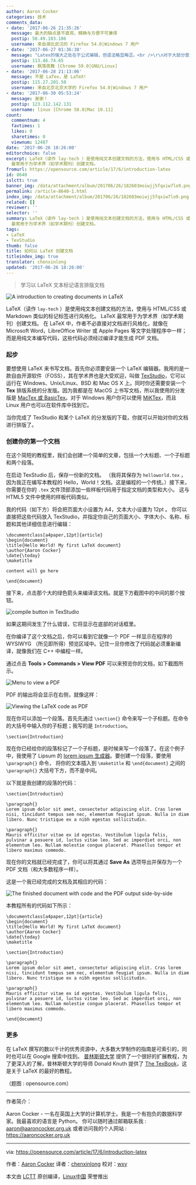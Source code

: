 ```yaml
---
author: Aaron Cocker
categories: 技术
comments_data:
- date: '2017-06-26 21:35:26'
  message: 最大的缺点是不直观，精确与方便不可兼得
  postip: 58.49.103.186
  username: 来自湖北武汉的 Firefox 54.0|Windows 7 用户
- date: '2017-06-27 01:36:38'
  message: "Latex的强大之处在于公式编辑，但语法略显晦涩。<br />\r\n对于大部分普通写作需求，Markdown足以应对，而且更加简单易学。"
  postip: 113.46.74.65
  username: 枫落夜舞 [Chrome 59.0|GNU/Linux]
- date: '2017-06-28 21:13:06'
  message: 不是 LaTex，是 LaTeX!
  postip: 115.27.201.50
  username: 来自北京北京大学的 Firefox 54.0|Windows 7 用户
- date: '2017-06-30 05:53:24'
  message: 谢谢！
  postip: 123.112.142.131
  username: linux [Chrome 58.0|Mac 10.11]
count:
  commentnum: 4
  favtimes: 1
  likes: 0
  sharetimes: 0
  viewnum: 12487
date: '2017-06-26 18:26:00'
editorchoice: false
excerpt: LaTeX（读作 lay-tech ）是使用纯文本创建文档的方法，使用与 HTML/CSS 或 Markdown 类似的标记标签进行风格化。 LaTeX
  最常用于为学术界（如学术期刊）创建文档。
fromurl: https://opensource.com/article/17/6/introduction-latex
id: 8640
islctt: true
banner_img: /data/attachment/album/201706/26/182603moiwjj5fqxiw7lo9.png
permalink: /article-8640-1.html
index_img: /data/attachment/album/201706/26/182603moiwjj5fqxiw7lo9.png.thumb.jpg
related: []
reviewer: ''
selector: ''
summary: LaTeX（读作 lay-tech ）是使用纯文本创建文档的方法，使用与 HTML/CSS 或 Markdown 类似的标记标签进行风格化。 LaTeX
  最常用于为学术界（如学术期刊）创建文档。
tags:
- LaTeX
- TexStudio
thumb: false
title: 如何以 LaTeX 创建文档
titleindex_img: true
translator: chenxinlong
updated: '2017-06-26 18:26:00'
---
```



> 
> 学习以 LaTeX 文本标记语言排版文档
> 
> 
> 


![A introduction to creating documents in LaTeX](/data/attachment/album/201706/26/182603moiwjj5fqxiw7lo9.png "A introduction to creating documents in LaTeX")


LaTeX（读作 `lay-tech` ）是使用纯文本创建文档的方法，使用与 HTML/CSS 或 Markdown 类似的标记标签进行风格化。 LaTeX 最常用于为学术界（如学术期刊）创建文档。 在 LaTeX 中，作者不必直接对文档进行风格化，就像在 Microsoft Word，LibreOffice Writer 或 Apple Pages 等文字处理程序中一样； 而是用纯文本编写代码，这些代码必须经过编译才能生成 PDF 文档。


### 起步


要想使用 LaTeX 来书写文档，首先你必须要安装一个 LaTeX 编辑器。我用的是一款自由开源软件（FOSS），其在学术界也是大受欢迎，叫做 [TexStudio](http://www.texstudio.org/)，它可以运行在 Windows、Unix/Linux、BSD 和 Mac OS X 上。同时你还需要安装一个 **Tex** 排版系统的分发版。因为我都是在 MacOS 上书写文档，所以我使用的分发版是 [MacTex 或 BasicTex](https://www.tug.org/mactex/morepackages.html)。对于 Windows 用户你可以使用 [MiKTex](https://miktex.org/download)，而且 Linux 用户也可以在软件库中找到它。


当你完成了 TexStudio 和某个 LaTeX 的分发版的下载，你就可以开始对你的文档进行排版了。


### 创建你的第一个文档


在这个简短的教程里，我们会创建一个简单的文章，包括一个大标题、一个子标题和两个段落。


在启动 TexStudio 后，保存一份新的文档。 （我将其保存为 `helloworld.tex` ，因为我正在编写本教程的 Hello，World！文档。这是编程的一个传统。）接下来，你需要在你的 `.tex` 文件顶部添加一些样板代码用于指定文档的类型和大小。 这与 HTML5 文件中使用的样板代码类似。


我的代码（如下方）将会把页面大小设置为 A4，文本大小设置为 12pt 。 你可以直接把这些代码放入 TexStudio，并指定你自己的页面大小、字体大小、名称、标题和其他详细信息进行编辑：



```
\documentclass[a4paper,12pt]{article}
\begin{document}
\title{Hello World! My first LaTeX document}
\author{Aaron Cocker}
\date{\today}
\maketitle

content will go here 

\end{document}

```

接下来，点击那个大的绿色箭头来编译该文档。就是下方截图中的中间的那个按钮。


![compile button in TexStudio](/data/attachment/album/201706/26/182604f86z83w5ylz5d8d3.png "compile button in TexStudio")


如果这期间发生了什么错误，它将显示在底部的对话框里。


在你编译了这个文档之后，你可以看到它就像一个 PDF 一样显示在程序的 WYSIWYG （所见即所得）预览区域中。记住一旦你修改了代码就必须重新编译，就像我们在 C++ 中编程一样。


通过点击 **Tools > Commands > View PDF** 可以来预览你的文档，如下截图所示。


![Menu to view a PDF](/data/attachment/album/201706/26/182604uv6vtn6a6y76e0lp.png "Menu to view a PDF")


PDF 的输出将会显示在右侧，就像这样：


![Viewing the LaTeX code as PDF](/data/attachment/album/201706/26/182605eo44htqno043uudp.png "Viewing the LaTeX code as PDF")


现在你可以添加一个段落。首先先通过 `\section{}` 命令来写一个子标题。在命令的大括号中输入你的子标题；我写的是 `Introduction`。



```
\section{Introduction}

```

现在你已经给你的段落标记了一个子标题，是时候来写一个段落了。在这个例子中，我使用了 Lipsum 的 [lorem ipsum 生成器](http://www.lipsum.com/feed/html)。要创建一个段落，要使用 `\paragraph{}` 命令， 将你的文本插入到 `\maketitle` 和 `\end{document}` 之间的 `\paragraph{}` 大括号下方，而不是中间。


以下就是我创建的段落的代码：



```
\section{Introduction}

\paragraph{}
Lorem ipsum dolor sit amet, consectetur adipiscing elit. Cras lorem nisi, tincidunt tempus sem nec, elementum feugiat ipsum. Nulla in diam libero. Nunc tristique ex a nibh egestas sollicitudin. 

\paragraph{}
Mauris efficitur vitae ex id egestas. Vestibulum ligula felis, pulvinar a posuere id, luctus vitae leo. Sed ac imperdiet orci, non elementum leo. Nullam molestie congue placerat. Phasellus tempor et libero maximus commodo.

```

现在你的文档就已经完成了，你可以将其通过 **Save As** 选项导出并保存为一个 PDF 文档（和大多数程序一样）。


这是一个我已经完成的文档及其相应的代码：


![The finished document with code and the PDF output side-by-side](/data/attachment/album/201706/26/182605dm66cb68a66fvfvz.png "The finished document with code and the PDF output side-by-side")


本教程所有的代码如下所示：



```
\documentclass[a4paper,12pt]{article}
\begin{document}
\title{Hello World! My first LaTeX document}
\author{Aaron Cocker}
\date{\today}
\maketitle

\section{Introduction}

\paragraph{}
Lorem ipsum dolor sit amet, consectetur adipiscing elit. Cras lorem nisi, tincidunt tempus sem nec, elementum feugiat ipsum. Nulla in diam libero. Nunc tristique ex a nibh egestas sollicitudin. 

\paragraph{}
Mauris efficitur vitae ex id egestas. Vestibulum ligula felis, pulvinar a posuere id, luctus vitae leo. Sed ac imperdiet orci, non elementum leo. Nullam molestie congue placerat. Phasellus tempor et libero maximus commodo.

\end{document}

```

### 更多


在 LaTeX 撰写的数以千计的优秀资源中，大多数大学制作的指南是可索引的，同时也可以在 Google 搜索中找到。 [普林斯顿大学](https://www.cs.princeton.edu/courses/archive/spr10/cos433/Latex/latex-guide.pdf) 提供了一个很好的扩展教程，为了更深入的了解，普林斯顿大学的导师 Donald Knuth 提供了 [The TexBook](http://www.ctex.org/documents/shredder/src/texbook.pdf)，这是关于 LaTeX 的最好的教程。


（题图 : opensource.com）




---


作者简介：


Aaron Cocker - 一名在英国上大学的计算机学士。我是一个有抱负的数据科学家。我最喜欢的语言是 Python。 你可以随时通过邮箱联系我 : [aaron@aaroncocker.org.uk](mailto:aaron@aaroncocker.org.uk) 或者访问我的个人网站 : <https://aaroncocker.org.uk>




---


via: <https://opensource.com/article/17/6/introduction-latex>


作者：[Aaron Cocker](https://opensource.com/users/aaroncocker) 译者：[chenxinlong](https://github.com/chenxinlong) 校对：[wxy](https://github.com/wxy)


本文由 [LCTT](https://github.com/LCTT/TranslateProject) 原创编译，[Linux中国](https://linux.cn/) 荣誉推出